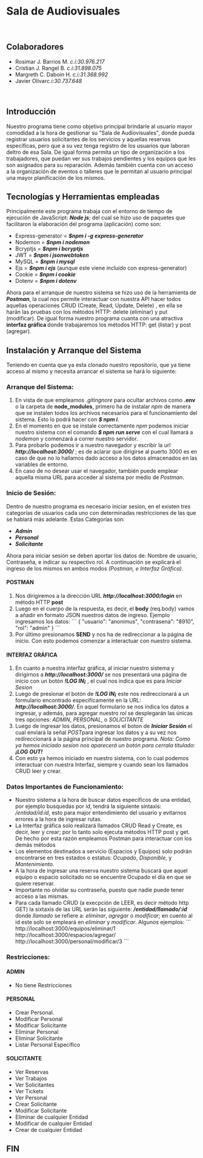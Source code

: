 # Sala de Audiovisuales
<br>
<h2> Colaboradores </h2><ul>
<li>Rosimar J. Barrios M.  <i>c.i:30.976.217</i></li>
<li>Cristian J. Rangel B.  <i>c.i:31.898.075</i></li>
<li>Margreth C. Daboin H.  <i>c.i:31.368.992</i></li>
<li>Javier Olivar<i>c.i:30.737.648</i></li>
</ul>
<br>
<h2>Introducción</h2>
<p>
Nuestro programa tiene como objetivo principal brindarle al usuario mayor comodidad a la hora de gestionar su "Sala de Audiovisuales", donde pueda registrar usuarios solicitantes de los servicios y aquellas reservas específicas, pero que a su vez tenga registro de los usuarios que laboran deltro de esa Sala. De igual forma permita un tipo de organización a los trabajadores, que puedan ver sus trabajos pendientes y los equipos que les son asignados para su reparación. Además también cuenta con un acceso a la organización de eventos o talleres que le permitan al usuario principal una mayor planificación de los mismos.
<br>
</p>
<h2>Tecnologías y Herramientas empleadas </h2>
Principalmente este programa trabaja con el entorno de tiempo de ejecución de JavaScript: <b><i>Node js</i></b>; del cual se hizo uso de paquetes que facilitaron la elaboración del programa (aplicación) como son:
<ul>
<li>Express-generator  = <b><i>$npm i -g express-generator</i></b></li>
<li>Nodemon  =  <b><i>$npm i nodemon</i></b></li>
<li>Bcryptjs = <b><i>$npm i bcryptjs</i></b></li>
<li>JWT  =  <b><i>$npm i jsonwebtoken</i></b></li>
<li>MySQL  =  <b><i>$npm i mysql</i></b></li>
<li>Ejs  =  <b><i>$npm i ejs</i></b> (aunque este viene incluido con express-generator)</li>
<li>Cookie  =  <b><i>$npm i cookie</i></b></li>
<li>Dotenv  =  <b><i>$npm i dotenv</i></b></li>
</ul>

Ahora para el arranque de nuestro sistema se hizo uso de la herramienta de  <b><i>Postman</i></b>, la cual nos permite interactuar con nuestra API hacer todos aquellas operaciones CRUD (Create, Read, Update, Delete) , en ella se harán las pruebas con los métodos HTTP: delete (eliminar) y put (modificar). De igual forma nuestro programa cuanta con una atractiva <b> interfaz gráfica </b>donde trabajaremos los métodos HTTP: get (listar) y post (agregar).
<br>
<h2>Instalación y Arranque del Sistema</h2>
Teniendo en cuenta que ya esta clonado nuestro repositorio, que ya tiene acceso al mismo y necesita arrancar el sistema se hará lo siguiente:
<br>

<h3>Arranque del Sistema:</h3>
<ol>
<li>En vista de que empleamos <i>.gitingnore</i> para ocultar archivos como <b>.env</b> o la carpeta de <b>node_modules</b>, primero ha de instalar <i>npm</i> de manera que se instalen todos los archivos necesarios para el funcionamiento del sistema. Esto lo podrá hacer con <i><b>$ npm i</b></i>.</li>
<li>En el momento en que se instale correctamente <i>npm</i> podemos iniciar nuestro sistema con el comando <i><b>$ npm run serve</b></i> con el cual llamará a <i>nodemon</i> y comenzará a correr nuestro servidor.</li>
<li>Para probarlo podemos ir a nuestro navegador y escribir la url <i><b>http://localhost:3000/</b></i> ; es de aclarar que dirigirse al puerto 3000 es en caso de que no lo hallamos dado acceso a los datos almacenados en las variables de entorno.</li>
<li>En caso de no desear usar el navegador, también puede emplear aquella misma URL para acceder al sistema por medio de <i>Postman</i>.</li>
</ol>

<h3>Inicio de Sesión:</h3>
Dentro de nuestro programa es necesario iniciar sesion, en el existen tres categorías de usuarios cada uno con determinadas restricciones de las que se hablará más adelante. Estas Categorías son: <ul>
<li><i><b>Admin</b></i></li>
<li><i><b>Personal</b></i></li>
<li><i><b>Solicitante</b></i></li>
</ul>Ahora para iniciar sesión se deben aportar los datos de: Nombre de usuario, Contraseña, e indicar su respectivo rol. A continuación se explicará el ingreso de los mismos en ambos modos  <i>(Postman, e Interfaz Gráfica)</i>.
<h4>POSTMAN</h4>
<ol>
<li>Nos dirigiremos a la dirección URL <b><i>http://localhost:3000/login</i></b> en método HTTP <b>post</b></li>
<li>Luego en el cuerpo de la respuesta, es decir, el <b>body</b> (req.body) vamos a añadir en formato JSON nuestros datos de ingreso. Ejemplo ingresamos los datos:
```
{
    "usuario": "anonimus",
    "contrasena": "8910",
    "rol": "admin"
}
```
</li>
<li>Por último presionamos <b>SEND</b> y nos ha de redireccionar a la página de inicio. Con esto podemos comenzar a interactuar con nuestro sistema.</li>
</ol>
<h4>INTERFAZ GRÁFICA</h4>
<ol>
<li>En cuanto a nuestra interfaz gráfica, al iniciar nuestro sistema y dirigirnos a <i><b>http://localhost:3000/</b></i> se nos presentará una página de inicio con un botón <i><b>!LOG IN¡</b></i> , el cual nos indica que es para <i>Iniciar Sesion</i></li>
<li>Luego de presionar el botón de <i><b>!LOG IN¡</b></i> este nos redireccionará a un formulario encontrado especifícamente en la URL: <i><b>http://localhost:3000/</b></i>. En aquel formulario se nos indica los datos a ingresar, y además, para agregar nuestro <i>rol</i> se desplegarán las únicas tres opciones: <i>ADMIN</i>, <i>PERSONAL</i>, o <i>SOLICITANTE</i></li>
<li>Luego de ingresar los datos, presionamos el boton de <b><i>Iniciar Sesión</i></b> el cual enviará la señal <i>POST</i>para ingresar los datos y a su vez nos redireccionará a la página principal de nuestro programa.
<i>Nota:  Como ya hemos iniciado sesion nos aparecerá un botón para cerrala titulado: <b>¡LOG OUT!</b></i></li>
<li>Con esto ya hemos iniciado en nuestro sistema, con lo cual podemos interactuar con nuestra Interfaz, siempre y cuando sean los llamados CRUD leer y crear.</li>
</ol>
<h3>Datos Importantes de Funcionamiento:</h3>
<ul>
<li>Nuestro sistema a la hora de buscar datos especificos de una entidad, por ejemplo busquedas por id, tendrá la siguiente sintaxis: <i>/entidad/id:id</i>, esto para major entendimiento del usuario y evitarnos errores a la hora de ingresar rutas. </li>
<li>La Interfaz gráfica solo realizará llamados CRUD Read y Create, es decir, leer y crear; por lo tanto solo ejecuta métodos HTTP post y get. De hecho por esta razón empleamos Postman para interactuar con los demás métodos</li>
<li>Los elementos destinados a servicio (Espacios y Equipos) solo podrán encontrarse en tres estados o estatus: <i>Ocupado</i>, <i>Disponible</i>, y <i>Mantenimiento</i>.</li>
<li>A la hora de ingresar una reserva nuestro sistema buscará que aquel equipo o espacio solicitado no se encuentre Ocupado el día en que se quiere reservar.</li>
<li>Importante no olvidar su contraseña, puesto que nadie puede tener acceso a las mismas.</li>
<li>Para cada llamado CRUD (a execpción de LEER, es decir método http GET) la sixtaxis de las URL serán las siguiente: <i><b>/entidad/llamado/:id</b></i> donde <i>llamado</i> se refiere a: <i>eliminar</i>, <i>agregar</i> o <i>modificar</i>; en cuento al id este solo se empleará en <i>eliminar</i> y <i>modificar</i>. Algunos ejemplos:
```
http://localhost:3000/equipos/eliminar/1
http://localhost:3000/espacios/agregar/
http://localhost:3000/personal/modificar/3
```
</li>
</ul>
<h3>Restricciones:</h3>
<h4>ADMIN</h4><ul>
<li>No tiene Restricciones</li>
</ul>
<h4>PERSONAL</h4><ul>
<li>Crear Personal.</li>
<li>Modificar Personal</li>
<li>Modificar Solicitante</li>
<li>Eliminar Personal</li>
<li>Eliminar Solicitante</li>
<li>Listar Personal Específico</li>
</ul>
<h4>SOLICITANTE</h4><ul>
<li>Ver Reservas</li>
<li>Ver Trabajos</li>
<li>Ver Solicitantes</li>
<li>Ver Tickets</li>
<li>Ver Personal</li>
<li>Crear Solicitante</li>
<li>Modificar Solicitante</li>
<li>Eliminar de cualquier Entidad</li>
<li>Modificar de cualquier Entidad</li>
<li>Crear de cualquier Entidad</li>
</ul>

<h2>FIN</h2>

